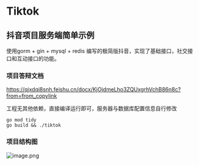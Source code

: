 # Tiktok
## 抖音项目服务端简单示例
使用gorm + gin + mysql + redis 编写的极简版抖音，实现了基础接口，社交接口和互动接口的功能。


### 项目答辩文档
https://qjxdqi8snh.feishu.cn/docx/KjOjdmeLho3ZQUxgrhVchB86n8c?from=from_copylink

工程无其他依赖，直接编译运行即可，服务器与数据库配置信息自行修改

```shell
go mod tidy
go build && ./tiktok
```
### 项目结构图
![image.png](https://p6-juejin.byteimg.com/tos-cn-i-k3u1fbpfcp/5193d0bf485341f8abdc9129d6cf4d82~tplv-k3u1fbpfcp-watermark.image?)


